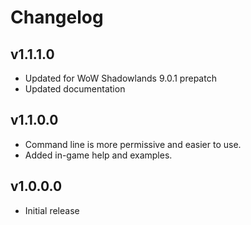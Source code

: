 Changelog
=========

v1.1.1.0
--------
* Updated for WoW Shadowlands 9.0.1 prepatch
* Updated documentation

v1.1.0.0
--------
* Command line is more permissive and easier to use.
* Added in-game help and examples.

v1.0.0.0
--------
* Initial release